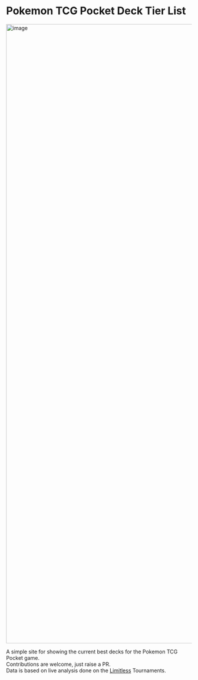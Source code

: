 # Pokemon TCG Pocket Deck Tier List

<img width="1677" alt="image" src="https://github.com/user-attachments/assets/76cb84ed-d0b0-44a6-a914-a3586c30449b" />

A simple site for showing the current best decks for the Pokemon TCG Pocket game.  
Contributions are welcome, just raise a PR.  
Data is based on live analysis done on the [Limitless](https://limitlesstcg.com/) Tournaments.
